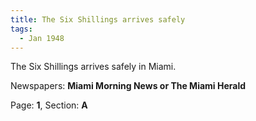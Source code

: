```yaml
---  
title: The Six Shillings arrives safely  
tags:  
  - Jan 1948  
---  
```

  
The Six Shillings arrives safely in Miami.  
  
Newspapers: **Miami Morning News or The Miami Herald**  
  
Page: **1**, Section: **A** 
